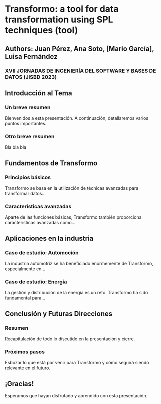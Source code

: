 # Transformo: a tool for data transformation using SPL techniques (tool)

## Authors: Juan Pérez, Ana Soto, [Mario García], Luisa Fernández

### XVII JORNADAS DE INGENIERÍA DEL SOFTWARE Y BASES DE DATOS (JISBD 2023)

## Introducción al Tema
### Un breve resumen
Bienvenidos a esta presentación. A continuación, detallaremos varios puntos importantes.

### Otro breve resumen
Bla bla bla

## Fundamentos de Transformo
### Principios básicos
Transformo se basa en la utilización de técnicas avanzadas para transformar datos...

### Características avanzadas
Aparte de las funciones básicas, Transformo también proporciona características avanzadas como...

## Aplicaciones en la industria
### Caso de estudio: Automoción
La industria automotriz se ha beneficiado enormemente de Transformo, especialmente en...

### Caso de estudio: Energía
La gestión y distribución de la energía es un reto. Transformo ha sido fundamental para...

## Conclusión y Futuras Direcciones
### Resumen
Recapitulación de todo lo discutido en la presentación y cierre.

### Próximos pasos
Esbozar lo que está por venir para Transformo y cómo seguirá siendo relevante en el futuro.

## ¡Gracias!
Esperamos que hayan disfrutado y aprendido con esta presentación.
